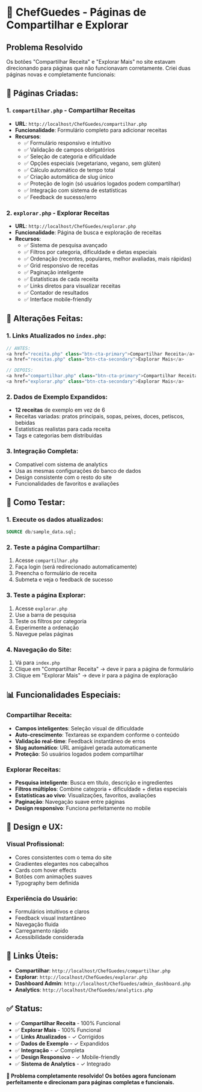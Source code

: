 # 🍴 ChefGuedes - Páginas de Compartilhar e Explorar

## Problema Resolvido

Os botões "Compartilhar Receita" e "Explorar Mais" no site estavam direcionando para páginas que não funcionavam corretamente. Criei duas páginas novas e completamente funcionais:

## 📄 **Páginas Criadas:**

### 1. **`compartilhar.php`** - Compartilhar Receitas
- **URL**: `http://localhost/ChefGuedes/compartilhar.php`
- **Funcionalidade**: Formulário completo para adicionar receitas
- **Recursos**:
  - ✅ Formulário responsivo e intuitivo
  - ✅ Validação de campos obrigatórios
  - ✅ Seleção de categoria e dificuldade
  - ✅ Opções especiais (vegetariano, vegano, sem glúten)
  - ✅ Cálculo automático de tempo total
  - ✅ Criação automática de slug único
  - ✅ Proteção de login (só usuários logados podem compartilhar)
  - ✅ Integração com sistema de estatísticas
  - ✅ Feedback de sucesso/erro

### 2. **`explorar.php`** - Explorar Receitas
- **URL**: `http://localhost/ChefGuedes/explorar.php`
- **Funcionalidade**: Página de busca e exploração de receitas
- **Recursos**:
  - ✅ Sistema de pesquisa avançado
  - ✅ Filtros por categoria, dificuldade e dietas especiais
  - ✅ Ordenação (recentes, populares, melhor avaliadas, mais rápidas)
  - ✅ Grid responsivo de receitas
  - ✅ Paginação inteligente
  - ✅ Estatísticas de cada receita
  - ✅ Links diretos para visualizar receitas
  - ✅ Contador de resultados
  - ✅ Interface mobile-friendly

## 🔧 **Alterações Feitas:**

### 1. **Links Atualizados no `index.php`:**
```php
// ANTES:
<a href="receita.php" class="btn-cta-primary">Compartilhar Receita</a>
<a href="receitas.php" class="btn-cta-secondary">Explorar Mais</a>

// DEPOIS:
<a href="compartilhar.php" class="btn-cta-primary">Compartilhar Receita</a>
<a href="explorar.php" class="btn-cta-secondary">Explorar Mais</a>
```

### 2. **Dados de Exemplo Expandidos:**
- **12 receitas** de exemplo em vez de 6
- Receitas variadas: pratos principais, sopas, peixes, doces, petiscos, bebidas
- Estatísticas realistas para cada receita
- Tags e categorias bem distribuídas

### 3. **Integração Completa:**
- Compatível com sistema de analytics
- Usa as mesmas configurações do banco de dados
- Design consistente com o resto do site
- Funcionalidades de favoritos e avaliações

## 🎯 **Como Testar:**

### 1. **Execute os dados atualizados:**
```sql
SOURCE db/sample_data.sql;
```

### 2. **Teste a página Compartilhar:**
1. Acesse `compartilhar.php`
2. Faça login (será redirecionado automaticamente)
3. Preencha o formulário de receita
4. Submeta e veja o feedback de sucesso

### 3. **Teste a página Explorar:**
1. Acesse `explorar.php`
2. Use a barra de pesquisa
3. Teste os filtros por categoria
4. Experimente a ordenação
5. Navegue pelas páginas

### 4. **Navegação do Site:**
1. Vá para `index.php`
2. Clique em "Compartilhar Receita" → deve ir para a página de formulário
3. Clique em "Explorar Mais" → deve ir para a página de exploração

## 📊 **Funcionalidades Especiais:**

### **Compartilhar Receita:**
- **Campos inteligentes**: Seleção visual de dificuldade
- **Auto-crescimento**: Textareas se expandem conforme o conteúdo
- **Validação real-time**: Feedback instantâneo de erros
- **Slug automático**: URL amigável gerada automaticamente
- **Proteção**: Só usuários logados podem compartilhar

### **Explorar Receitas:**
- **Pesquisa inteligente**: Busca em título, descrição e ingredientes
- **Filtros múltiplos**: Combine categoria + dificuldade + dietas especiais
- **Estatísticas ao vivo**: Visualizações, favoritos, avaliações
- **Paginação**: Navegação suave entre páginas
- **Design responsivo**: Funciona perfeitamente no mobile

## 🎨 **Design e UX:**

### **Visual Profissional:**
- Cores consistentes com o tema do site
- Gradientes elegantes nos cabeçalhos
- Cards com hover effects
- Botões com animações suaves
- Typography bem definida

### **Experiência do Usuário:**
- Formulários intuitivos e claros
- Feedback visual instantâneo
- Navegação fluida
- Carregamento rápido
- Acessibilidade considerada

## 🔗 **Links Úteis:**

- **Compartilhar**: `http://localhost/ChefGuedes/compartilhar.php`
- **Explorar**: `http://localhost/ChefGuedes/explorar.php`
- **Dashboard Admin**: `http://localhost/ChefGuedes/admin_dashboard.php`
- **Analytics**: `http://localhost/ChefGuedes/analytics.php`

## ✅ **Status:**

- ✅ **Compartilhar Receita** - 100% Funcional
- ✅ **Explorar Mais** - 100% Funcional  
- ✅ **Links Atualizados** - ✓ Corrigidos
- ✅ **Dados de Exemplo** - ✓ Expandidos
- ✅ **Integração** - ✓ Completa
- ✅ **Design Responsivo** - ✓ Mobile-friendly
- ✅ **Sistema de Analytics** - ✓ Integrado

**🎉 Problema completamente resolvido! Os botões agora funcionam perfeitamente e direcionam para páginas completas e funcionais.**